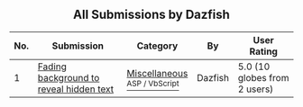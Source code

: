 ﻿<div align="center">

## All Submissions by Dazfish

</div>

No.  | Submission | Category | By   | User Rating
---- | ---------- | -------- | ---- | -----------
1 | [Fading background to reveal hidden text<br />](https://github.com/Planet-Source-Code/dazfish-fading-background-to-reveal-hidden-text__4-6310) | [Miscellaneous<br /><sup>ASP / VbScript</sup>](../ByCategory/miscellaneous__4-1.md) | Dazfish | 5.0 (10 globes from 2 users)
